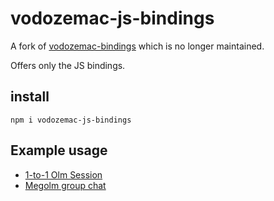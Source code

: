 # vodozemac-js-bindings
A fork of [vodozemac-bindings](https://github.com/matrix-org/vodozemac-bindings) which is no longer maintained.

Offers only the JS bindings.

[vodozemac]: https://github.com/matrix-org/vodozemac

## install

```shell
npm i vodozemac-js-bindings
```


## Example usage

- [1-to-1 Olm Session](https://github.com/Mekacher-Anis/vodozemac-js-bindings/javascript/examples/1-to-1-olm.ts)
- [Megolm group chat](https://github.com/Mekacher-Anis/vodozemac-js-bindings/javascript/examples/group-chat.ts)